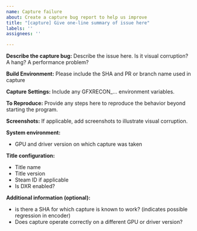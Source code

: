 ```yaml
---
name: Capture failure
about: Create a capture bug report to help us improve
title: "[capture] Give one-line summary of issue here"
labels: ''
assignees: ''

---
```


**Describe the capture bug:**
Describe the issue here.  Is it visual corruption?  A hang?  A performance problem?

**Build Environment:**
Please include the SHA and PR or branch name used in capture

**Capture Settings:**
Include any GFXRECON_... environment variables.

**To Reproduce:**
Provide any steps here to reproduce the behavior beyond starting the program.

**Screenshots:**
If applicable, add screenshots to illustrate visual corruption.

**System environment:**
 - GPU and driver version on which capture was taken

**Title configuration:**
  - Title name
  - Title version
  - Steam ID if applicable
  - Is DXR enabled?

**Additional information (optional):**
  - is there a SHA for which capture is known to work?  (indicates possible regression in encoder)
  - Does capture operate correctly on a different GPU or driver version?
